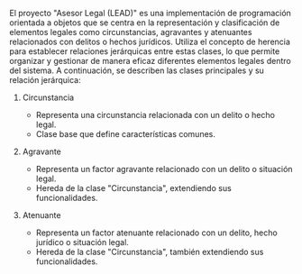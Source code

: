 El proyecto "Asesor Legal (LEAD)" es una implementación de programación orientada a objetos que se centra en la representación y clasificación de elementos legales como circunstancias, agravantes y atenuantes relacionados con delitos o hechos jurídicos. Utiliza el concepto de herencia para establecer relaciones jerárquicas entre estas clases, lo que permite organizar y gestionar de manera eficaz diferentes elementos legales dentro del sistema. A continuación, se describen las clases principales y su relación jerárquica:

1. Circunstancia
   - Representa una circunstancia relacionada con un delito o hecho legal.
   - Clase base que define características comunes.

2. Agravante
   - Representa un factor agravante relacionado con un delito o situación legal.
   - Hereda de la clase "Circunstancia", extendiendo sus funcionalidades.

3. Atenuante
   - Representa un factor atenuante relacionado con un delito, hecho jurídico o situación legal.
   - Hereda de la clase "Circunstancia", también extendiendo sus funcionalidades.
